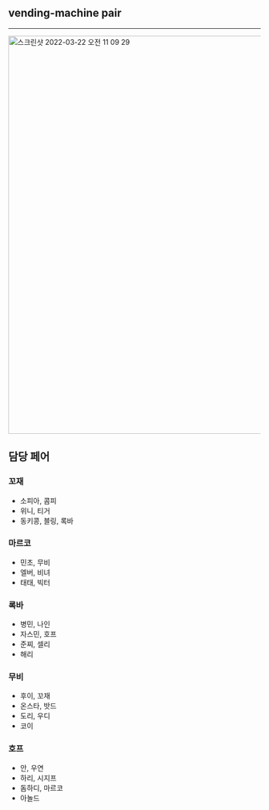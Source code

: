 ## vending-machine pair
---

<img width="794" alt="스크린샷 2022-03-22 오전 11 09 29" src="https://user-images.githubusercontent.com/68001045/160872388-85750929-8a4a-4fcc-87d1-49e2bba8e216.png">

## 담당 페어

### 꼬재
- 소피아, 콤피
- 위니, 티거
- 동키콩, 블링, 록바

### 마르코
- 민초, 무비
- 엘버, 비녀
- 태태, 빅터

### 록바
- 병민, 나인
- 자스민, 호프
- 준찌, 셀리
- 해리

### 무비
- 후이, 꼬재
- 온스타, 밧드
- 도리, 우디
- 코이

### 호프
- 안, 우연
- 하리, 시지프
- 돔하디, 마르코
- 아놀드
